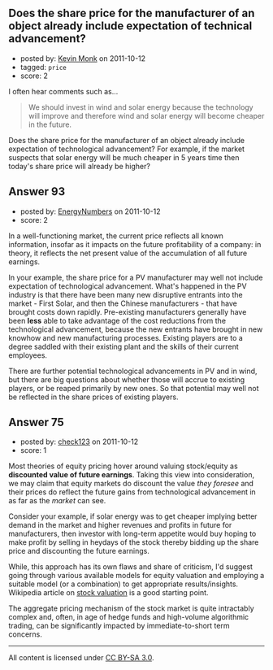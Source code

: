 ## Does the share price for the manufacturer of an object already include expectation of technical advancement?

- posted by: [Kevin Monk](https://stackexchange.com/users/-1/110-kevin-monk) on 2011-10-12
- tagged: `price`
- score: 2

I often hear comments such as...

> We should invest in wind and solar energy because the technology will improve and therefore wind and solar energy will become cheaper in the future.

Does the share price for the manufacturer of an object already include expectation of technological advancement? For example, if the market suspects that solar energy will be much cheaper in 5 years time then today's share price will already be higher?





## Answer 93

- posted by: [EnergyNumbers](https://stackexchange.com/users/-1/104-energynumbers) on 2011-10-12
- score: 2

In a well-functioning market, the current price reflects all known information, insofar as it impacts on the future profitability of a company: in theory, it reflects the net present value of the accumulation of all future earnings.

In your example, the share price for a PV manufacturer may well not include expectation of technological advancement. What's happened in the PV industry is that there have been many new disruptive entrants into the market - First Solar, and then the Chinese manufacturers - that have brought costs down rapidly.  Pre-existing manufacturers generally have been **less** able to take advantage of the cost reductions from the technological advancement, because the new entrants have brought in new knowhow and new manufacturing processes. Existing players are to a degree saddled with their existing plant and the skills of their current employees.

There are further potential technological advancements in PV and in wind, but there are big questions about whether those will accrue to existing players, or be reaped primarily by new ones. So that potential may well not be reflected in the share prices of existing players.



## Answer 75

- posted by: [check123](https://stackexchange.com/users/-1/115-check123) on 2011-10-12
- score: 1

<p>Most theories of equity pricing hover around valuing stock/equity as <strong>discounted value of future earnings</strong>. Taking this view into consideration, we may claim that equity markets do discount the value <em>they foresee</em> and their prices do reflect the future gains from technological advancement in as far as the <em>market</em> can see.</p>

<p>Consider your example, if solar energy was to get cheaper implying better demand in the market and higher revenues and profits in future for manufacturers, then investor with long-term appetite would buy hoping to make profit by selling in heydays of the stock thereby bidding up the share price and discounting the future earnings.</p>

<p>While, this approach has its own flaws and share of criticism, I'd suggest going through various available models for equity valuation and employing a suitable model (or a combination) to get appropriate results/insights. Wikipedia article on <a href="http://en.wikipedia.org/wiki/Stock_valuation" rel="nofollow">stock valuation</a> is a good starting point.</p>

<p>The aggregate pricing mechanism of the stock market is quite intractably complex and, often, in age of hedge funds and high-volume algorithmic trading, can be significantly impacted by immediate-to-short term concerns.</p>




---

All content is licensed under [CC BY-SA 3.0](https://creativecommons.org/licenses/by-sa/3.0/).
